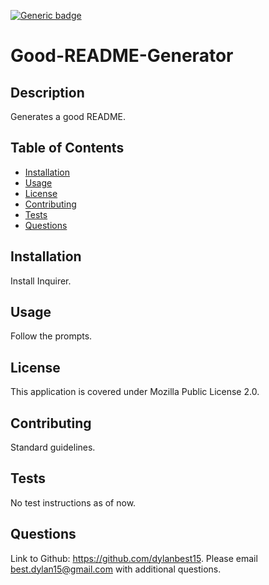 [![Generic badge](https://img.shields.io/badge/License-Mozilla_Public_License_2.0-<COLOR>.svg)](https://shields.io/)
# Good-README-Generator
## Description
Generates a good README.

## Table of Contents
* [Installation](#installation)
* [Usage](#usage)
* [License](#license)
* [Contributing](#contributing)
* [Tests](#tests)
* [Questions](#questions)

## Installation
Install Inquirer.

## Usage
Follow the prompts.

## License
This application is covered under Mozilla Public License 2.0. 

## Contributing
Standard guidelines.

## Tests
No test instructions as of now.
    
## Questions
Link to Github: https://github.com/dylanbest15.
Please email best.dylan15@gmail.com with additional questions.